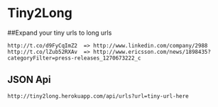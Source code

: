 # Tiny2Long
##Expand your tiny urls to long urls

```
http://t.co/d9FyCqImZ2  => http://www.linkedin.com/company/2988
http://t.co/lZub52RXAv  => http://www.ericsson.com/news/1898435?categoryFilter=press-releases_1270673222_c
```
## JSON Api
```
http://tiny2long.herokuapp.com/api/urls?url=tiny-url-here
```
